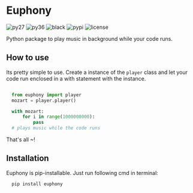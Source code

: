 # Euphony

![py27](https://img.shields.io/badge/python-2.7-brightgreen)
![py36](https://img.shields.io/badge/python-3.6%2B-brightgreen)
![black](https://img.shields.io/badge/black--white)
![pypi](https://img.shields.io/badge/pypi-v0.0.2-blue)
![license](https://img.shields.io/badge/license-MIT-white)

Python package to play music in background while your code runs.

## How to use

Its pretty simple to use. Create a instance of the `player` class and let your code run enclosed in a with statement with the instance.

``` python

  from euphony import player
  mozart = player.player()

  with mozart:
      for i in range(1000000000):
          pass
  # plays music while the code runs
```

That's all ~!

## Installation

Euphony is pip-installable. Just run following cmd in terminal:

``` bash
  pip install euphony
```
